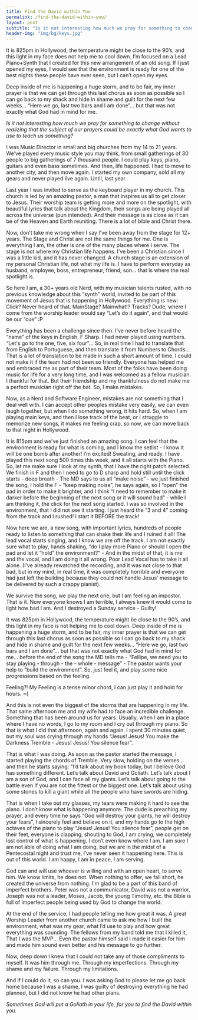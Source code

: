 ```yaml
---
title: Find the David within You 
permalink: /find-the-david-within-you/
layout: post
subtitle: "Is it not interesting how much we pray for something to change without realizing that the subject of our prayers could be exactly what God wants to use to teach us something?"
header-img: "img/bg/keys.jpg"
---
```


It is 825pm in Hollywood, the temperature might be close to the 90’s, and this light in my face does not help me to cool down. I’m focused on a Lead Piano+Synth that I created for this new arrangement of an old song. If I just opened my eyes, I would see that the environment is ready for one of the best nights these people have ever seen, but I can’t open my eyes. 

Deep inside of me is happening a huge storm, and to be fair, my inner prayer is that we can get through this last chorus as soon as possible so I can go back to my shack and hide in shame and guilt for the next few weeks… “Here we go, last two bars and I am done”… but that was not exactly what God had in mind for me.

*Is it not interesting how much we pray for something to change without realizing that the subject of our prayers could be exactly what God wants to use to teach us something?*

I was Music Director in small and big churches from my 14 to 21 years. We’ve played every music style you may think, from small gatherings of 30 people to big gatherings of 7 thousand people. I could play keys, piano, guitars and even bass sometimes.  And then, life happened. I had to move to another city, and then move again. I started my own company, sold all my gears and never played live again. Until, last year.

Last year I was invited to serve as the keyboard player in my church. This church is led by an amazing pastor, a man that inspires us all to get closer to Jesus. Their worship team is getting more and more on the spotlight, with beautiful lyrics that talk about the Kingdom, their songs are being played all across the universe (pun intended). And their message is as close as it can be of the Heaven and Earth reuniting. There is a lot of bible and Christ there.

Now, don’t take me wrong when I say I’ve been away from the stage for 12+ years. The Stage and Christ are not the same things for me. One is everything I am, the other is one of the many places where I serve. The stage is not where my Christian life happens. I’ve been a Christian since I was a little kid, and it has never changed. A church stage is an extension of my personal Christian life, not what my life is. I have to perform everyday as husband, employee, boss, entrepreneur, friend, son… that is where the real spotlight is.

So here I am, a 30+ years old Nerd, with my musician talents rusted, with no previous knowledge about this “synth” world, invited to be part of this movement of Jesus that is happening in Hollywood. Everything is new: Click? Never heard of that. MainStage? Mainwhat!? Tracks? Dude, where I come from the worship leader would say “Let’s do it again”, and that would be our “cue” :P

Everything has been a challenge since then. I’ve never before heard the “name” of the keys in English. F Sharp. I had never played using numbers. “Let's go to the one, five, six four"… So, in real time I had to translate that from English to Portuguese, and then translate it from Numbers to Chords… That is a lot of translation to be made in such a short amount of time. I could not make it if the team had not been so friendly. Everyone has helped me and embraced me as part of their team. Most of the folks have been doing music for life for a very long time, and I was welcomed as a fellow musician. I thankful for that. But their friendship and my thankfulness do not make me a perfect musician right off the bat. So, I make mistakes.

Now, as a Nerd and Software Engineer, mistakes are not something that I deal well with. I can accept other peoples mistake very easily, we can even laugh together, but when I do something wrong, it hits hard. So, when I am playing main keys, and then I lose track of the beat, or I struggle to memorize new songs, it makes me feeling crap, so now, we can move back to that night in Hollywood.

It is 815pm and we’ve just finished an amazing song. I can feel that the environment is ready for what is coming, and I know the setlist - I know it will be one bomb after another! I’m excited! Sweating, and ready. I have played this next song 500 times this week, and it all starts with the Piano. So, let me make sure I look at my synth, that I have the right patch selected. We finish in F and then I need to go to D sharp and hold still until the click starts - deep breath - The MD says to us all “make noise” - we just finished the song, I hold the F - “keep making noise”, he says again, so I “open” the pad in order to make it brighter, and I think “I need to remember to make it darker before the beginning of the next song or it will sound bad” - while I am thinking it, the click for the next song started. I was so involved in the environment, that I did not see it starting. I just heard the “3 and 4” coming from the track and I rushed! I start it BEFORE the track!

Now here we are, a new song, with important lyrics, hundreds of people ready to listen to something that can shake their life and I ruined it all! The lead vocal starts singing, and I know we are off the track. I am not exactly sure what to play, hands shaking, “do I play more Piano or should I open the pad and let it “hold” the environment?” - And in the midst of that, it is me and the vocal, and I am doing it all wrong. Poor Lead Vocal has to take it all alone. (I’ve already rewatched the recording, and it was not close to that bad, but in my mind, in real time, it was completely horrible and everyone had just left the building because they could not handle Jesus’ message to be delivered by such a crappy pianist).

We survive the song, we play the next one, but I am feeling an impostor. That is it. Now everyone knows I am terrible, I always knew it would come to light how bad I am. And I destroyed a Sunday service - Guilty! 

It was 825pm in Hollywood, the temperature might be close to the 90’s, and this light in my face is not helping me to cool down. Deep inside of me is happening a huge storm, and to be fair, my inner prayer is that we can get through this last chorus as soon as possible so I can go back to my shack and hide in shame and guilt for the next few weeks… “Here we go, last two bars and I am done”… but that was not exactly what God had in mind for me… before the end of the song the MD tells me - “Fellipe, we need you to stay playing - through - the - whole - message” - The pastor wants your help to “build the environment”. So, just feel it, and play some nice progressions based on the feeling.

Feeling?! My Feeling is a tense minor chord, I can just play it and hold for hours. =(

And this is not even the biggest of the storms that are happening in my life. That same afternoon me and my wife had to face an incredible challenge. Something that has been around us for years. Usually, when I am in a place where I have no words, I go to my room and I cry out through my piano. So that is what I did that afternoon, again and again. I spent 30 minutes quiet, but my soul was crying through my hands “Jesus! Jesus! You make the Darkness Tremble - Jesus! Jesus! You silence fear”.

That is what I was doing. As soon as the pastor started the message, I started playing the chords of Tremble. Very slow, holding on the verses… and then he starts saying: "I’d talk about my book today, but I believe God has something different. Let’s talk about David and Goliath. Let’s talk about I am a son of God, and I can face all my giants. Let’s talk about going to the battle even if you are not the fittest or the biggest one. Let’s talk about using some stones to kill a giant while all the people who have swords are hiding.

That is when I take out my glasses, my tears were making it hard to see the piano. I don’t know what is happening anymore. The dude is preaching my prayer, and every time he says “God will destroy your giants, he will destroy your fears”, I sincerely feel and believe on it, and my hands go to the high octaves of the piano to play “Jesus! Jesus! You silence fear”, people get on their feet, everyone is clapping, shouting to God, I am crying, we completely lost control of what is happening. I don’t even know where I am. I am sure I am not able of doing what I am doing, but we are in the midst of a Pentecostal night and trust me, I’ve never seen it happening here. This is out of this world. I am happy, I am in peace, I am serving.

God can and will use whoever is willing and with an open heart, to serve him. We know limits, he does not. When nothing to offer, we fall short, he created the universe from nothing. I'm glad to be a part of this band of imperfect brothers. Peter was not a communicator, David was not a warrior, Joseph was not a leader, Moses, Jacob, the young Timothy, etc. the Bible is full of imperfect people being used by God to change the world.

At the end of the service, I had people telling me how great it was. A great Worship Leader from another church came to ask me how I built the environment, what was my gear, what I’d use to play and how great everything was sounding. The fellows from my band told me that I killed it, That I was the MVP... Even the pastor himself said I made it easier for him and made him sound even better and his message to go further. 

Now, deep down I knew that I could not take any of those compliments to myself. It was him through me. Through my imperfections. Through my shame and my failure. Through my limitations. 

And if I could do it, so can you. I was asking God to please let me go back home because I was a shame, I was guilty of destroying everything he had planned, but I did not know he had other plans.

*Sometimes God will put a Goliath in your life, for you to find the David within you.*

